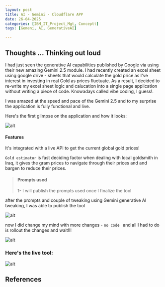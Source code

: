 ```yaml
---
layout: post
title: AI - Gemini - Cloudflare APP
date: 26-04-2025
categories: [IBM_IT_Project_Mgt, Conceptt]
tags: [Gemeni, AI, GenerativeAI]

---
```



## Thoughts ... Thinking out loud

I had just seen the generative AI capabilities published by Google via using their new amazing Gemini 2.5 module. I had recently created an excel sheet using google drive - sheets that would calculate the gold price as I've interest in investing in real Gold as prices fluctuate. As a result, I decided to re-write my excel sheet logic and calucation into a single page application without writing a piece of code. Knowadays called vibe coding, I guess!. 

I was amazed at the speed and pace of the Gemini 2.5 and to my surprise the application is fully functional and live. 



Here's the first glimpse on the application and how it looks: 

![alt](https://i.imgur.com/8Z0ThP5.png) 



 #### Features
 It's integrated with a live API to get the current global gold prices! 

```Gold estimator``` is fast deciding factor when dealing with local goldsmith in Iraq, it gives the gram prices to navigate through their prices and and bargen to reduce their prices.  

> #### Prompts used
> 1- I will publish the prompts used once I finalize the tool 


after the prompts and couple of tweaking using Gemini generative AI tweaking, I was able to publish the tool

![alt](https://i.imgur.com/r1BGXmI.png)


now I did change my mind with more changes - ``` no code  ``` and all I had to do is rollout the changes and wait!!!

![alt](https://i.imgur.com/lcKDvHo.png)

### Here's the live tool: 
![alt](https://studio--gold-value-estimator.us-central1.hosted.app/)




## References
